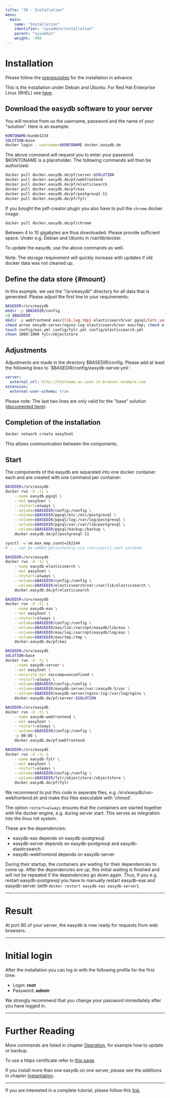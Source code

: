 ```yaml
---
title: "39 - Installation"
menu:
  main:
    name: "Installation"
    identifier: "sysadmin/installation"
    parent: "sysadmin"
    weight: -998
---
```

# Installation

Please follow the [prerequisites](../requirements) for the installation in advance.

This is the installation under Debian and Ubuntu. For Red Hat Enterprise Linux (RHEL) see [here](redhat).

## Download the easydb software to your server

You will receive from us the username, password and the name of your "solution". Here is an example:

```bash
KONTONAME=kunde1234
SOLUTION=base
docker login --username=$KONTONAME docker.easydb.de
```

The above command will request you to enter your password. $KONTONAME is a placeholder. The following commands will then be authorized:

```bash
docker pull docker.easydb.de/pf/server-$SOLUTION
docker pull docker.easydb.de/pf/webfrontend
docker pull docker.easydb.de/pf/elasticsearch
docker pull docker.easydb.de/pf/eas
docker pull docker.easydb.de/pf/postgresql-11
docker pull docker.easydb.de/pf/fylr
```

If you bought the pdf-creator plugin you also have to pull the `chrome` docker image:
```bash
docker pull docker.easydb.de/pf/chrome
```

Between 4 to 10 gigabytes are thus downloaded.
Please provide sufficient space. Under e.g. Debian and Ubuntu in /var/lib/docker.

To update the easydb, use the above commands as well.

Note: The storage requirement will quickly increase with updates if old docker data was not cleaned up.

## Define the data store {#mount}

In this example, we use the "/srv/easydb" directory for all data that is generated. Please adjust the first line to your requirements:

```bash
BASEDIR=/srv/easydb
mkdir -p $BASEDIR/config
cd $BASEDIR
mkdir -p webfrontend eas/{lib,log,tmp} elasticsearch/var pgsql/{etc,var,log,backup} easydb-server/{nginx-log,var} fylr/objectstore
chmod a+rwx easydb-server/nginx-log elasticsearch/var eas/tmp; chmod o+t eas/tmp
touch config/eas.yml config/fylr.yml config/elasticsearch.yml
chown 1000:1000 fylr/objectstore
```

## Adjustments

Adjustments are made in the directory $BASEDIR/config. Please add at least the following lines to `$BASEDIR/config/easydb-server.yml`:

```yaml
server:
  external_url: http://hostname.as.seen.in.browser.example.com
extension:
  external-user-schema: true
```

Please note: The last two lines are only valid for the "base" solution ([documented here](../../solutions/base)).

## Completion of the installation

```bash
docker network create easy5net
```

This allows communication between the components.


## Start

The components of the easydb are separated into one docker container each and are created with one command per container:

```bash
BASEDIR=/srv/easydb
docker run -d -ti \
    --name easydb-pgsql \
    --net easy5net \
    --restart=always \
    --volume=$BASEDIR/config:/config \
    --volume=$BASEDIR/pgsql/etc:/etc/postgresql \
    --volume=$BASEDIR/pgsql/log:/var/log/postgresql \
    --volume=$BASEDIR/pgsql/var:/var/lib/postgresql \
    --volume=$BASEDIR/pgsql/backup:/backup \
    docker.easydb.de/pf/postgresql-11
```

```bash
sysctl -w vm.max_map_count=262144
# ... can be added persistently via /etc/sysctl.conf instead.

BASEDIR=/srv/easydb
docker run -d -ti \
    --name easydb-elasticsearch \
    --net easy5net \
    --restart=always \
    --volume=$BASEDIR/config:/config \
    --volume=$BASEDIR/elasticsearch/var:/var/lib/elasticsearch \
    docker.easydb.de/pf/elasticsearch
```

```bash
BASEDIR=/srv/easydb
docker run -d -ti \
    --name easydb-eas \
    --net easy5net \
    --restart=always \
    --volume=$BASEDIR/config:/config \
    --volume=$BASEDIR/eas/lib:/var/opt/easydb/lib/eas \
    --volume=$BASEDIR/eas/log:/var/opt/easydb/log/eas \
    --volume=$BASEDIR/eas/tmp:/tmp \
    docker.easydb.de/pf/eas
```

```bash
BASEDIR=/srv/easydb
SOLUTION=base
docker run -d -ti \
    --name easydb-server \
    --net easy5net \
    --security-opt seccomp=unconfined \
    --restart=always \
    --volume=$BASEDIR/config:/config \
    --volume=$BASEDIR/easydb-server/var:/easydb-5/var \
    --volume=$BASEDIR/easydb-server/nginx-log:/var/log/nginx \
    docker.easydb.de/pf/server-$SOLUTION
```

```bash
BASEDIR=/srv/easydb
docker run -d -ti \
    --name easydb-webfrontend \
    --net easy5net \
    --restart=always \
    --volume=$BASEDIR/config:/config \
    -p 80:80 \
    docker.easydb.de/pf/webfrontend
```

```bash
BASEDIR=/srv/easydb
docker run -d -ti \
    --name easydb-fylr \
    --net easy5net \
    --restart=always \
    --volume=$BASEDIR/config:/config \
    --volume=$BASEDIR/fylr/objectstore:/objectstore \
    docker.easydb.de/pf/fylr
```
We recommend to put this code in seperate files, e.g. /srv/easydb/run-webfrontend.sh and make this files executable with 'chmod'.

The option `restart=always` ensures that the containers are started together with the docker engine, e.g. during server start. This serves as integration into the linux init system.

These are the dependencies:

* easydb-eas depends on easydb-postgresql
* easydb-server depends on easydb-postgresql and easydb-elasticsearch
* easydb-webfrontend depends on easydb-server

During their startup, the containers are waiting for their dependencies to come up. After the dependencies are up, this initial waiting is finished and will not be repeated if the dependencies go down again. Thus, if you e.g. restart easydb-postgresql you have to manually restart easydb-eas and easydb-server (with `docker restart easydb-eas easydb-server`).

---

# Result

At port 80 of your server, the easydb is now ready for requests from web browsers.

---

# Initial login

After the installation you can log in with the following profile for the first time:

- Login: ***root***
- Password: ***admin*** 

We strongly recommend that you change your password immediately after you have logged in.

---

# Further Reading

More commands are listed in chapter [Operation](../operations), for example how to update or backup.

To use a https certificate refer to [this page](../configuration/apache2/).

If you install more than one easydb on one server, please see the additions in chapter [Instantiation](instances).

------

If you are interested in a complete tutorial, please follow this [link](/en/tutorials/testsystem/).
